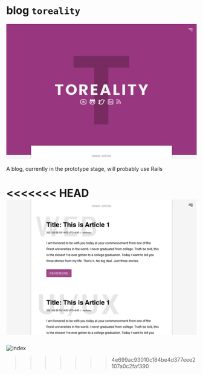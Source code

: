 # blog `toreality`

![homepage](./prototype/homepage1.png)

A blog, currently in the prototype stage, will probably use Rails

<<<<<<< HEAD
![index](./prototype/Index2.png)
=======
![index](/Users/toreality/Documents/toreality/prototype/Index2.png)
>>>>>>> 4e699ac93010c184be4d377eee2107a0c2faf390
